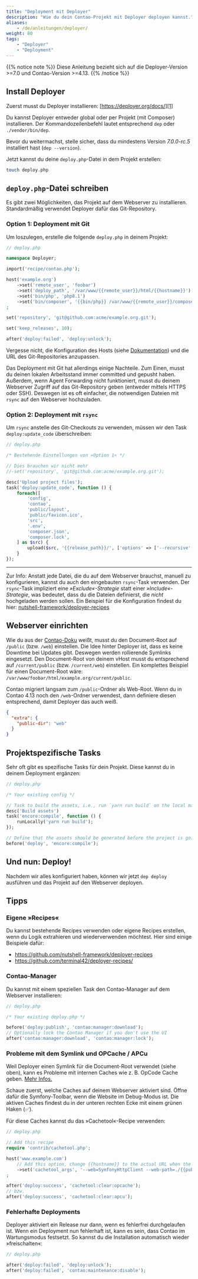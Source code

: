 ```yaml
---
title: "Deployment mit Deployer"
description: "Wie du dein Contao-Projekt mit Deployer deployen kannst."
aliases:
    - /de/anleitungen/deployer/
weight: 80
tags: 
    - "Deployer"
    - "Deployment"
---
```


{{% notice note %}}
Diese Anleitung bezieht sich auf die Deployer-Version >=7.0 und Contao-Version >=4.13.
{{% /notice %}}


## Install Deployer

Zuerst musst du Deployer installieren: [https://deployer.org/docs/][1]

Du kannst Deployer entweder global oder per Projekt (mit Composer) installieren. Der Kommandozeilenbefehl lautet
entsprechend `dep` oder `./vendor/bin/dep`.

Bevor du weitermachst, stelle sicher, dass du mindestens Version _7.0.0-rc.5_ installiert hast (`dep --version`).

Jetzt kannst du deine `deploy.php`-Datei in dem Projekt erstellen:

```bash
touch deploy.php
```


## `deploy.php`-Datei schreiben

Es gibt zwei Möglichkeiten, das Projekt auf dem Webserver zu installieren. Standardmäßig verwendet Deployer dafür das
Git-Repository.


### Option 1: Deployment mit Git

Um loszulegen, erstelle die folgende `deploy.php` in deinem Projekt:

```php
// deploy.php

namespace Deployer;

import('recipe/contao.php');

host('example.org')
    ->set('remote_user', 'foobar')
    ->set('deploy_path', '/var/www/{{remote_user}}/html/{{hostname}}')
    ->set('bin/php', 'php8.1')
    ->set('bin/composer', '{{bin/php}} /var/www/{{remote_user}}/composer.phar')
;

set('repository', 'git@github.com:acme/example.org.git');

set('keep_releases', 10);

after('deploy:failed', 'deploy:unlock');
```

Vergesse nicht, die Konfiguration des Hosts (siehe [Dokumentation][2]) und die URL des Git-Repositories anzupassen.

Das Deployment mit Git hat allerdings einige Nachteile. Zum Einen, musst du deinen lokalen Arbeitsstand immer committed
und gepusht haben. Außerdem, wenn Agent Forwarding nicht funktioniert, musst du deinem Webserver Zugriff auf das
Git-Repository geben (entweder mittels HTTPS oder SSH). Deswegen ist es oft einfacher, die notwendigen Dateien mit
`rsync` auf den Webserver hochzuladen.


### Option 2: Deployment mit `rsync`

Um `rsync` anstelle des Git-Checkouts zu verwenden, müssen wir den Task  `deploy:update_code` überschreiben:

```php
// deploy.php

/* Bestehende Einstellungen von »Option 1« */

// Dies brauchen wir nicht mehr
//-set('repository', 'git@github.com:acme/example.org.git');

desc('Upload project files');
task('deploy:update_code', function () {
    foreach([
        'config',
        'contao',
        'public/layout',
        'public/favicon.ico',
        'src',
        '.env',
        'composer.json',
        'composer.lock',
    ] as $src) {
        upload($src, '{{release_path}}/', ['options' => ['--recursive', '--relative']]);
    }
});
```

-----

Zur Info: Anstatt jede Datei, die du auf dem Webserver brauchst, manuell zu konfigurieren, kannst du auch den
eingebauten `rsync`-Task verwenden. Der `rsync`-Task impliziert eine _»Exclude«-Strategie_ statt einer
_»Include«-Strategie_, was bedeutet, dass du die Dateien definierst, die _nicht_ hochgeladen werden sollen. Ein Beispiel
für die Konfiguration findest du hier: [nutshell-framework/deployer-recipes][4]


## Webserver einrichten

Wie du aus der [Contao-Doku][5] weißt, musst du den Document-Root auf `/public` (bzw. `/web`) einstellen. Die Idee
hinter Deployer ist, dass es keine Downtime bei Updates gibt. Deswegen werden rollierende Symlinks eingesetzt. Den
Document-Root von deinem vHost musst du entsprechend auf `/current/public` (bzw. `/current/web`) einstellen. Ein
komplettes Beispiel für einen Document-Root wäre: `/var/www/foobar/html/example.org/current/public`.

Contao migriert langsam zum `/public`-Ordner als Web-Root. Wenn du in Contao 4.13 noch den `/web`-Ordner verwendest,
dann definiere diesen entsprechend, damit Deployer das auch weiß.

```json
{
  "extra": {
    "public-dir": "web"
  }
}
```


## Projektspezifische Tasks

Sehr oft gibt es spezifische Tasks für dein Projekt. Diese kannst du in deinem Deployment ergänzen:

```php
// deploy.php

/* Your existing config */

// Task to build the assets, i.e., run `yarn run build` on the local machine
desc('Build assets')
task('encore:compile', function () {
    runLocally('yarn run build');
});

// Define that the assets should be generated before the project is going to be deployed
before('deploy', 'encore:compile');
```


## Und nun: Deploy!

Nachdem wir alles konfiguriert haben, können wir jetzt `dep deploy` ausführen und das Projekt auf den Webserver
deployen.


## Tipps

### Eigene »Recipes«

Du kannst bestehende Recipes verwenden oder eigene Recipes erstellen, wenn du Logik extrahieren und wiederverwenden
möchtest. Hier sind einige Beispiele dafür:

- https://github.com/nutshell-framework/deployer-recipes
- https://github.com/terminal42/deployer-recipes/


### Contao-Manager

Du kannst mit einem speziellen Task den Contao-Manager auf dem Webserver installieren:

```php
// deploy.php

/* Your existing deploy.php */

before('deploy:publish', 'contao:manager:download');
// Optionally lock the Contao Manager if you don't use the UI
after('contao:manager:download', 'contao:manager:lock');
```


### Probleme mit dem Symlink und OPCache / APCu

Weil Deployer einen Symlink für die Document-Root verwendet (siehe oben), kann es Probleme mit internen Caches wie z. B.
OpCode Cache geben. [Mehr Infos.][6]

Schaue zuerst, welche Caches auf deinem Webserver aktiviert sind. Öffne dafür die Symfony-Toolbar, wenn die Website im
Debug-Modus ist. Die aktiven Caches findest du in der unteren rechten Ecke mit einem grünen Haken (✅).

Für diese Caches kannst du das »Cachetool«-Recipe verwenden:

```php
// deploy.php

// Add this recipe
require 'contrib/cachetool.php';

host('www.example.com')
    // Add this option, change {{hostname}} to the actual URL when the hostname does not match the URL.
    ->set('cachetool_args', '--web=SymfonyHttpClient --web-path=./{{public_path}} --web-url=https://{{hostname}}')
;

after('deploy:success', 'cachetool:clear:opcache');
// bzw.
after('deploy:success', 'cachetool:clear:apcu');
```


### Fehlerhafte Deployments

Deployer aktiviert ein Release nur dann, wenn es fehlerfrei durchgelaufen ist. Wenn ein Deployment nun fehlerhaft ist,
kann es sein, dass Contao im Wartungsmodus festsetzt. So kannst du die Installation automatisch wieder »freischalten«:

```php
// deploy.php

after('deploy:failed', 'deploy:unlock');
after('deploy:failed', 'contao:maintenance:disable');
```

[1]: https://deployer.org/docs/7.x/installation
[2]: https://deployer.org/docs/7.x/hosts
[3]: https://github.com/terminal42/deployer-recipes
[4]: https://github.com/nutshell-framework/deployer-recipes/blob/main/recipe/contao-rsync.php
[5]: /de/installation/systemvoraussetzungen/#hosting-konfiguration
[6]: https://ma.ttias.be/php-opcache-and-symlink-based-deploys
